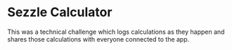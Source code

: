 # Sezzle Calculator

This was a technical challenge which logs calculations as they happen and shares those calculations with everyone connected to the app.
